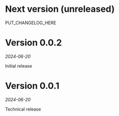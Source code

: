 # Next version (unreleased)

PUT_CHANGELOG_HERE

# Version 0.0.2
_2024-06-20_

Initial release

# Version 0.0.1
_2024-06-20_

Technical release 

